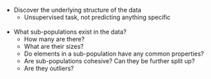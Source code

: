  - Discover the underlying structure of the data
	 - Unsupervised task, not predicting anything specific
<br/><br/>
 - What sub-populations exist in the data?
	 - How many are there?
	 - What are their sizes?
	 - Do elements in a sub-population have any common properties?
	 - Are sub-populations cohesive? Can they be further split up?
	 - Are they outliers?


<!--stackedit_data:
eyJoaXN0b3J5IjpbLTE5NjU4NzIxMjIsLTEzMzI4MTU1NzhdfQ
==
-->